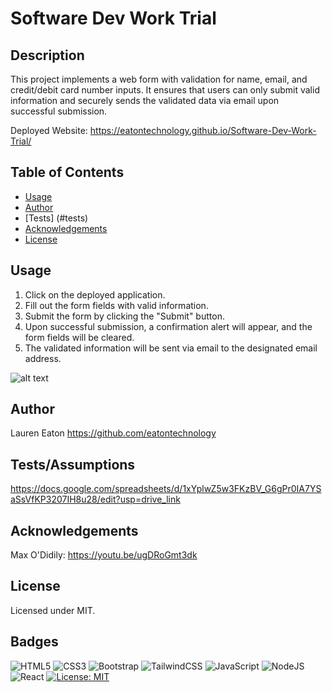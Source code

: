 # Software Dev Work Trial

## Description 

This project implements a web form with validation for name, email, and credit/debit card number inputs. It ensures that users can only submit valid information and securely sends the validated data via email upon successful submission.

Deployed Website: https://eatontechnology.github.io/Software-Dev-Work-Trial/


## Table of Contents 

* [Usage](#usage)
* [Author](#author)
* [Tests] (#tests)
* [Acknowledgements](#acknowledgements)
* [License](#license)

## Usage 

1. Click on the deployed application.
2. Fill out the form fields with valid information.
3. Submit the form by clicking the "Submit" button.
4. Upon successful submission, a confirmation alert will appear, and the form fields will be cleared.
5. The validated information will be sent via email to the designated email address.

![alt text](https://github.com/eatontechnology/Software-Dev-Work-Trial/blob/main/assets/images/Screenshot%202024-02-19%20at%2016.21.15.png)

## Author

Lauren Eaton
https://github.com/eatontechnology

## Tests/Assumptions

https://docs.google.com/spreadsheets/d/1xYplwZ5w3FKzBV_G6gPr0IA7YSaSsVfKP3207IH8u28/edit?usp=drive_link

## Acknowledgements

Max O'Didily: https://youtu.be/ugDRoGmt3dk<br>

## License

Licensed under MIT.

## Badges

![HTML5](https://img.shields.io/badge/html5-%23E34F26.svg?style=for-the-badge&logo=html5&logoColor=white)
![CSS3](https://img.shields.io/badge/css3-%231572B6.svg?style=for-the-badge&logo=css3&logoColor=white)
![Bootstrap](https://img.shields.io/badge/bootstrap-%238511FA.svg?style=for-the-badge&logo=bootstrap&logoColor=white)
![TailwindCSS](https://img.shields.io/badge/tailwindcss-%2338B2AC.svg?style=for-the-badge&logo=tailwind-css&logoColor=white)
![JavaScript](https://img.shields.io/badge/javascript-%23323330.svg?style=for-the-badge&logo=javascript&logoColor=%23F7DF1E)
![NodeJS](https://img.shields.io/badge/node.js-6DA55F?style=for-the-badge&logo=node.js&logoColor=white)
![React](https://img.shields.io/badge/react-%2320232a.svg?style=for-the-badge&logo=react&logoColor=%2361DAFB)
[![License: MIT](https://img.shields.io/badge/License-MIT-yellow.svg)](https://opensource.org/licenses/MIT)

